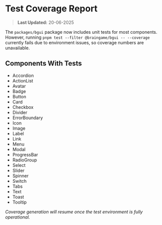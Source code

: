 # Test Coverage Report

> **Last Updated:** 20-06-2025

The `packages/bgui` package now includes unit tests for most components. However, running `pnpm test --filter @braingame/bgui -- --coverage` currently fails due to environment issues, so coverage numbers are unavailable.

## Components With Tests

- Accordion
- ActionList
- Avatar
- Badge
- Button
- Card
- Checkbox
- Divider
- ErrorBoundary
- Icon
- Image
- Label
- Link
- Menu
- Modal
- ProgressBar
- RadioGroup
- Select
- Slider
- Spinner
- Switch
- Tabs
- Text
- Toast
- Tooltip

_Coverage generation will resume once the test environment is fully operational._
